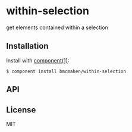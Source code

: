 
# within-selection

  get elements contained within a selection

## Installation

  Install with [component(1)](http://component.io):

    $ component install bmcmahen/within-selection

## API



## License

  MIT
